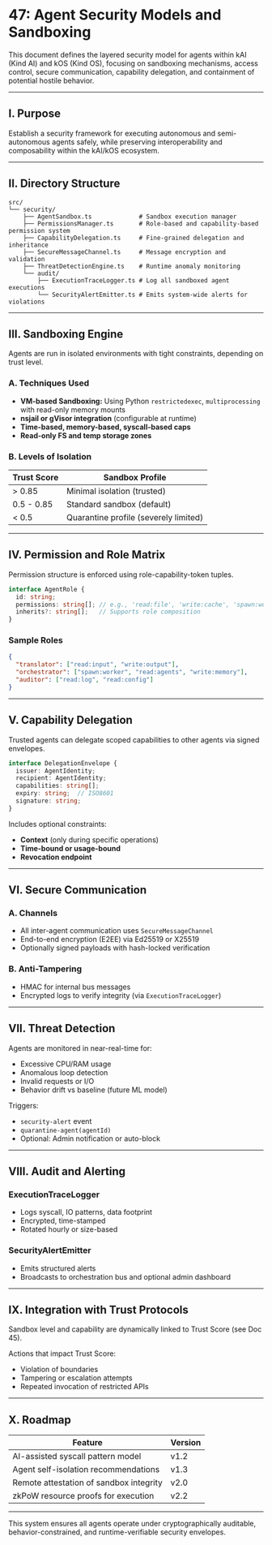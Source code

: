 # 47: Agent Security Models and Sandboxing

This document defines the layered security model for agents within kAI (Kind AI) and kOS (Kind OS), focusing on sandboxing mechanisms, access control, secure communication, capability delegation, and containment of potential hostile behavior.

---

## I. Purpose

Establish a security framework for executing autonomous and semi-autonomous agents safely, while preserving interoperability and composability within the kAI/kOS ecosystem.

---

## II. Directory Structure

```text
src/
└── security/
    ├── AgentSandbox.ts             # Sandbox execution manager
    ├── PermissionsManager.ts       # Role-based and capability-based permission system
    ├── CapabilityDelegation.ts     # Fine-grained delegation and inheritance
    ├── SecureMessageChannel.ts     # Message encryption and validation
    ├── ThreatDetectionEngine.ts    # Runtime anomaly monitoring
    └── audit/
        ├── ExecutionTraceLogger.ts # Log all sandboxed agent executions
        └── SecurityAlertEmitter.ts # Emits system-wide alerts for violations
```

---

## III. Sandboxing Engine

Agents are run in isolated environments with tight constraints, depending on trust level.

### A. Techniques Used

- **VM-based Sandboxing:** Using Python `restrictedexec`, `multiprocessing` with read-only memory mounts
- **nsjail or gVisor integration** (configurable at runtime)
- **Time-based, memory-based, syscall-based caps**
- **Read-only FS and temp storage zones**

### B. Levels of Isolation

| Trust Score | Sandbox Profile                       |
| ----------- | ------------------------------------- |
| > 0.85      | Minimal isolation (trusted)           |
| 0.5 - 0.85  | Standard sandbox (default)            |
| < 0.5       | Quarantine profile (severely limited) |

---

## IV. Permission and Role Matrix

Permission structure is enforced using role-capability-token tuples.

```ts
interface AgentRole {
  id: string;
  permissions: string[]; // e.g., 'read:file', 'write:cache', 'spawn:worker'
  inherits?: string[];   // Supports role composition
}
```

### Sample Roles

```json
{
  "translator": ["read:input", "write:output"],
  "orchestrator": ["spawn:worker", "read:agents", "write:memory"],
  "auditor": ["read:log", "read:config"]
}
```

---

## V. Capability Delegation

Trusted agents can delegate scoped capabilities to other agents via signed envelopes.

```ts
interface DelegationEnvelope {
  issuer: AgentIdentity;
  recipient: AgentIdentity;
  capabilities: string[];
  expiry: string;  // ISO8601
  signature: string;
}
```

Includes optional constraints:

- **Context** (only during specific operations)
- **Time-bound or usage-bound**
- **Revocation endpoint**

---

## VI. Secure Communication

### A. Channels

- All inter-agent communication uses `SecureMessageChannel`
- End-to-end encryption (E2EE) via Ed25519 or X25519
- Optionally signed payloads with hash-locked verification

### B. Anti-Tampering

- HMAC for internal bus messages
- Encrypted logs to verify integrity (via `ExecutionTraceLogger`)

---

## VII. Threat Detection

Agents are monitored in near-real-time for:

- Excessive CPU/RAM usage
- Anomalous loop detection
- Invalid requests or I/O
- Behavior drift vs baseline (future ML model)

Triggers:

- `security-alert` event
- `quarantine-agent(agentId)`
- Optional: Admin notification or auto-block

---

## VIII. Audit and Alerting

### ExecutionTraceLogger

- Logs syscall, IO patterns, data footprint
- Encrypted, time-stamped
- Rotated hourly or size-based

### SecurityAlertEmitter

- Emits structured alerts
- Broadcasts to orchestration bus and optional admin dashboard

---

## IX. Integration with Trust Protocols

Sandbox level and capability are dynamically linked to Trust Score (see Doc 45).

Actions that impact Trust Score:

- Violation of boundaries
- Tampering or escalation attempts
- Repeated invocation of restricted APIs

---

## X. Roadmap

| Feature                                 | Version |
| --------------------------------------- | ------- |
| AI-assisted syscall pattern model       | v1.2    |
| Agent self-isolation recommendations    | v1.3    |
| Remote attestation of sandbox integrity | v2.0    |
| zkPoW resource proofs for execution     | v2.2    |

---

This system ensures all agents operate under cryptographically auditable, behavior-constrained, and runtime-verifiable security envelopes.


